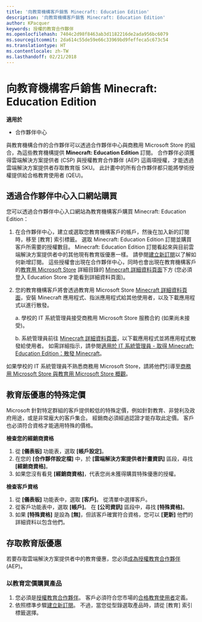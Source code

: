 ```yaml
---
title: '向教育機構客戶銷售 Minecraft: Education Edition'
description: '向教育機構客戶銷售 Minecraft: Education Edition'
author: KPacquer
keywords: 授權的教育合作夥伴
ms.openlocfilehash: 7404c2d98f8463ab3d1182216de2ada956bc6079
ms.sourcegitcommit: 2da614c55de59e66c33969bd9feffeca5c673c54
ms.translationtype: HT
ms.contentlocale: zh-TW
ms.lasthandoff: 02/21/2018
---
```

# <a name="sell-minecraft-education-edition-subscriptions-to-education-customers"></a>向教育機構客戶銷售 Minecraft: Education Edition

**適用於**

-  合作夥伴中心

與教育機構合作的合作夥伴可以透過合作夥伴中心與商務用 Microsoft Store 的組合，為這些教育機構提供 **Minecraft: Education Edition** 訂閱。  合作夥伴必須獲得雲端解決方案提供者 (CSP) 與授權教育合作夥伴 (AEP) 這兩項授權，才能透過雲端解決方案提供者存取教育版 SKU。  此計畫中的所有合作夥伴都只能將學術授權提供給合格教育使用者 (QEU)。 

## <a name="purchase-through-partner-center-portal"></a>透過合作夥伴中心入口網站購買 
您可以透過合作夥伴中心入口網站為教育機構客戶購買 Minecraft: Education Edition： 

  1.  在合作夥伴中心，建立或選取您教育機構客戶的帳戶，然後在加入新的訂閱時，移至 [教育] 索引標籤。  選取 Minecraft: Education Edition 訂閱並購買客戶所需要的授權數目。 Minecraft: Education Edition 訂閱看起來與目前雲端解決方案提供者中的其他現有教育版優惠一樣。 請參閱[建立新訂閱](create-a-new-subscription.md)以了解如何新增訂閱。 這些授權會出現在合作夥伴中心，同時也會出現在教育機構客戶的[教育用 Microsoft Store](https://educationstore.microsoft.com/en-us/store) 詳細目錄的 [Minecraft 詳細資料頁面](https://educationstore.microsoft.com/en-us/store/details/minecraft-education-edition/9nblggh4r2r6)下方 (您必須登入 Education Store 才能看到詳細資料頁面)。 

  2.  您的教育機構客戶將會透過教育用 Microsoft Store [Minecraft 詳細資料頁面](https://educationstore.microsoft.com/en-us/store/details/minecraft-education-edition/9nblggh4r2r6)，安裝 Minecraft 應用程式、指派應用程式給其他使用者，以及下載應用程式以進行散發。 

      a. 學校的 IT 系統管理員接受商務用 Microsoft Store 服務合約 (如果尚未接受)。 

      b. 系統管理員前往 [Minecraft 詳細資料頁面](https://educationstore.microsoft.com/en-us/store/details/minecraft-education-edition/9nblggh4r2r6)，以下載應用程式並將應用程式散發給使用者。 如需詳細指示，請參閱[適用於 IT 系統管理員 - 取得 Minecraft: Education Edition：散發 Minecraft](https://docs.microsoft.com/education/windows/school-get-minecraft#distribute-minecraft)。
    
  如果學校的 IT 系統管理員不熟悉商務用 Microsoft Store，請將他們引導至[商務用 Microsoft Store 與教育用 Microsoft Store 概觀](https://docs.microsoft.com/microsoft-store/windows-store-for-business-overview)。 

## <a name="special-pricing-for-education-offers"></a>教育版優惠的特殊定價

Microsoft 針對特定群組的客戶提供較低的特殊定價，例如針對教育、非營利及政府用途，或是非常龐大的客戶集合。 經銷商必須經過認證才能存取此定價。 客戶也必須符合資格才能適用特殊的價格。

**檢查您的經銷商資格**

1.  從 **\[儀表板\]** 功能表，選取 **\[帳戶設定\]**。
2.  在您的 **\[合作夥伴設定檔\]** 中，於 **\[雲端解決方案提供者計畫資訊\]** 區段，尋找 **\[經銷商資格\]**。
3.  如果您沒有看見 **\[經銷商資格\]**，代表您尚未獲得購買特殊優惠的授權。

**檢查客戶資格**

1.  從 **\[儀表板\]** 功能表中，選取 **\[客戶\]**。 從清單中選擇客戶。
2.  從客戶功能表中，選取 **\[帳戶\]**。 在 **\[公司資訊\]** 區段中，尋找 **\[特殊資格\]**。
3.  如果 **\[特殊資格\]** 是設為 **\[無\]**，但該客戶確實符合資格，您可以 **\[更新\]** 他們的詳細資料以包含他們。

## <a name="access-education-offers"></a>存取教育版優惠 

若要存取雲端解決方案提供者中的教育優惠，您必須[成為授權教育合作夥伴](http://go.microsoft.com/fwlink/p/?LinkId=808781) (AEP)。

### <a name="purchase-offers-at-education-pricing"></a>以教育定價購買產品

1. 您必須是[授權教育合作夥伴](http://go.microsoft.com/fwlink/p/?LinkId=808781)。
客戶必須符合您市場的[合格教育使用者](http://go.microsoft.com/fwlink/p/?LinkId=808795)定義。
2. 依照標準步驟[建立新訂閱](create-a-new-subscription.md)。 不過，當您從型錄選取產品時，請從 \[教育\] 索引標籤選擇。






<!-- ## Purchase through Partner Center API 

To help your education customers buy and deploy Minecraft: Education Edition through the Partner Center API:
  
  1.  See [Create an order](https://msdn.microsoft.com/library/partnercenter/mt634667.aspx(d=robot)) to learn how to use the Partner Center API to buy the desired number of licenses of Minecraft: Education Edition subscription.  Be sure to use the following Offer ID:  
     
      "OfferId": "EE10CBD2-7A12-45DE-BE11-0C2C7C6EEEB1"
     
      See [Get a list of subscriptions by ID](https://msdn.microsoft.com/library/partnercenter/mt683489.aspx) to learn how to see these licenses.  Note that these will also appear in the education customer’s [Microsoft Store for Business](https://www.microsoft.com/business-store) inventory under the [Minecraft details page](https://businessstore.microsoft.com/en-us/app-detail/9NBLGGH4R2R6/0016/00000000000000000000000000000000/online) (you must be logged into Store for Business to see this page).    

  2. Direct your education customer to distribute Minecraft through the Microsoft Store for Business [Minecraft details page](https://businessstore.microsoft.com/en-us/app-detail/9NBLGGH4R2R6/0016/00000000000000000000000000000000/online). Through Microsoft Store for Business, they can install the app, assign the app to others, and download the app to distribute. (Currently, Partner Center doesn't support these tasks.) 

     a. The school’s IT admin accepts the Microsoft Store for Business services agreement if they haven’t already.
    
     b. The admin goes to the Minecraft details page to download the app and distribute the app to users. For detailed instructions, see [For IT administrators - get Minecraft: Education Edition: Distribute Minecraft](https://docs.microsoft.com/education/windows/school-get-minecraft#distribute-minecraft). 

  If the school’s IT admin is not familiar with Microsoft Store for Business, direct them to [Microsoft Store for Business overview](https://docs.microsoft.com/microsoft-store/windows-store-for-business-overview). 

-->